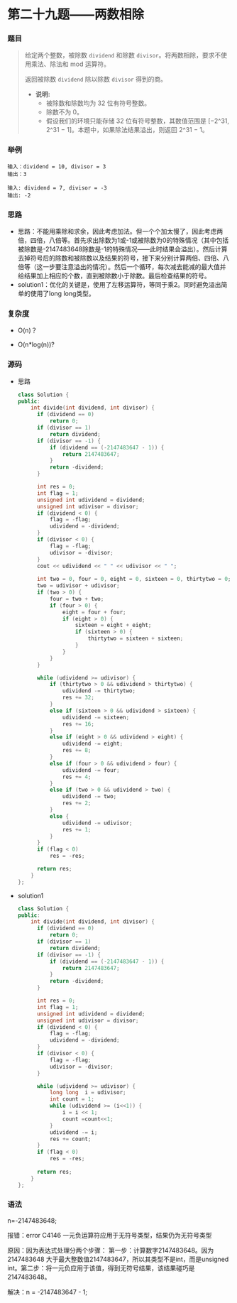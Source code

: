 # 第二十九题——两数相除

### 题目

> 给定两个整数，被除数 `dividend` 和除数 `divisor`。将两数相除，要求不使用乘法、除法和 mod 运算符。
>
> 返回被除数 `dividend` 除以除数 `divisor` 得到的商。
>
> - **说明:**
>   - 被除数和除数均为 32 位有符号整数。
>   - 除数不为 0。
>   - 假设我们的环境只能存储 32 位有符号整数，其数值范围是 [−2^31,  2^31 − 1]。本题中，如果除法结果溢出，则返回 2^31 − 1。

### 举例

```
输入：dividend = 10, divisor = 3
输出：3

输入: dividend = 7, divisor = -3
输出: -2
```

### 思路

* 思路：不能用乘除和求余，因此考虑加法。但一个个加太慢了，因此考虑两倍，四倍，八倍等。首先求出除数为1或-1或被除数为0的特殊情况（其中包括被除数是-2147483648除数是-1的特殊情况——此时结果会溢出）。然后计算去掉符号后的除数和被除数以及结果的符号，接下来分别计算两倍、四倍、八倍等（这一步要注意溢出的情况）。然后一个循环，每次减去能减的最大值并给结果加上相应的个数，直到被除数小于除数。最后检查结果的符号。
* solution1：优化的关键是，使用了左移运算符，等同于乘2。同时避免溢出简单的使用了long long类型。

### 复杂度

- O(n)？

- O(n*log(n))?

### 源码

* 思路

  ```c++
  class Solution {
  public:
      int divide(int dividend, int divisor) {
  		if (dividend == 0)
  			return 0;
  		if (divisor == 1) 
  			return dividend;			
  		if (divisor == -1) {
  			if (dividend == (-2147483647 - 1)) {
  				return 2147483647;
  			}				
  			return -dividend;
  		}			
  
  		int res = 0;
  		int flag = 1;
  		unsigned int udividend = dividend;
  		unsigned int udivisor = divisor;
  		if (dividend < 0) {
  			flag = -flag;
  			udividend = -dividend;
  		}
  		if (divisor < 0) {
  			flag = -flag;
  			udivisor = -divisor;
  		}
  		cout << udividend << " " << udivisor << " ";
  		
  		int two = 0, four = 0, eight = 0, sixteen = 0, thirtytwo = 0;
  		two = udivisor + udivisor;
  		if (two > 0) {
  			four = two + two;
  			if (four > 0) {
  				eight = four + four;
  				if (eight > 0) {
  					sixteen = eight + eight;
  					if (sixteen > 0) {
  						thirtytwo = sixteen + sixteen;
  					}
  				}
  			}
  		}
  
  		while (udividend >= udivisor) {
  			if (thirtytwo > 0 && udividend > thirtytwo) {
  				udividend -= thirtytwo;
  				res += 32;
  			}
  			else if (sixteen > 0 && udividend > sixteen) {
  				udividend -= sixteen;
  				res += 16;
  			}
  			else if (eight > 0 && udividend > eight) {
  				udividend -= eight;
  				res += 8;
  			}
  			else if (four > 0 && udividend > four) {
  				udividend -= four;
  				res += 4;
  			}
  			else if (two > 0 && udividend > two) {
  				udividend -= two;
  				res += 2;
  			}
  			else {
  				udividend -= udivisor;
  				res += 1;
  			}
  		}
  		if (flag < 0)
  			res = -res;
  
  		return res;
      }
  };
  ```

* solution1

  ```c++
  class Solution {
  public:
      int divide(int dividend, int divisor) {
  		if (dividend == 0)
  			return 0;
  		if (divisor == 1) 
  			return dividend;			
  		if (divisor == -1) {
  			if (dividend == (-2147483647 - 1)) {
  				return 2147483647;
  			}				
  			return -dividend;
  		}			
  
  		int res = 0;
  		int flag = 1;
  		unsigned int udividend = dividend;
  		unsigned int udivisor = divisor;
  		if (dividend < 0) {
  			flag = -flag;
  			udividend = -dividend;
  		}
  		if (divisor < 0) {
  			flag = -flag;
  			udivisor = -divisor;
  		}
  
  		while (udividend >= udivisor) {
  			long long  i = udivisor;
  			int count = 1;
  			while (udividend >= (i<<1)) {
  				i = i << 1;
  				count =count<<1;
  			}
  			udividend -= i;
  			res += count;
  		}
  		if (flag < 0)
  			res = -res;
  		
  		return res;
      }
  };
  ```

### 语法

n=-2147483648;  

报错：error C4146 一元负运算符应用于无符号类型，结果仍为无符号类型

原因：因为表达式处理分两个步骤： 第一步：计算数字2147483648。因为2147483648 大于最大整数值2147483647，所以其类型不是int，而是unsigned int。第二步：将一元负应用于该值，得到无符号结果，该结果碰巧是 2147483648。

解决：n = -2147483647 - 1;